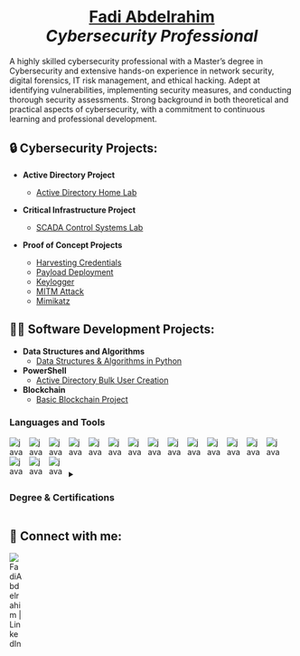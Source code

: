# <div align="center"><br/><a href="https://www.linkedin.com/in/fadi-a-92082a199/">Fadi Abdelrahim</a></div> <div align="center">*Cybersecurity Professional*</div>

A highly skilled cybersecurity professional with a Master’s degree in Cybersecurity and extensive hands-on experience in network security, digital forensics, IT risk management, and ethical hacking. Adept at identifying vulnerabilities, implementing security measures, and conducting thorough security assessments. Strong background in both theoretical and practical aspects of cybersecurity, with a commitment to continuous learning and professional development. 
  
## 🔒 Cybersecurity Projects:

- **Active Directory Project**
  - [Active Directory Home Lab](https://github.com/fadiabdelrahim/Active-Directory)
 
- **Critical Infrastructure Project**
  - [SCADA Control Systems Lab](https://github.com/fadiabdelrahim/SCADA-Control-Systems)

- <b>Proof of Concept Projects</b>
  - [Harvesting Credentials](https://github.com/fadiabdelrahim/Harvesting-Credentials)
  - [Payload Deployment](https://github.com/fadiabdelrahim/Payload-Deployment)
  - [Keylogger](https://github.com/fadiabdelrahim/Keylogger)
  - [MITM Attack](https://github.com/fadiabdelrahim/MITM-Attack)
  - [Mimikatz](https://github.com/fadiabdelrahim/Mimikatz)
 
## 👨‍💻 Software Development Projects:

- <b>Data Structures and Algorithms </b>
  - [Data Structures & Algorithms in Python](https://github.com/fadiabdelrahim/Data-Structures-and-Algorithms-in-Python)
- <b>PowerShell</b>
  - [Active Directory Bulk User Creation](https://github.com/fadiabdelrahim/Active-Directory-Bulk-User-Creation)
- <b>Blockchain</b>
  - [Basic Blockchain Project](https://github.com/fadiabdelrahim/Blockchain)  

  
### Languages and Tools

<img align="left" alt="java" width="25px" style="padding-right:10px;" src="https://cdn.jsdelivr.net/gh/devicons/devicon/icons/java/java-original.svg"/>
<img align="left" alt="java" width="25px" style="padding-right:10px;" src="https://cdn.jsdelivr.net/gh/devicons/devicon@latest/icons/python/python-original.svg"/>
<img align="left" alt="java" width="25px" style="padding-right:10px;" src="https://cdn.jsdelivr.net/gh/devicons/devicon@latest/icons/powershell/powershell-original.svg"/>
<img align="left" alt="java" width="25px" style="padding-right:10px;" src="https://cdn.jsdelivr.net/gh/devicons/devicon@latest/icons/azure/azure-original.svg"/>
<img align="left" alt="java" width="25px" style="padding-right:10px;" src="https://cdn.jsdelivr.net/gh/devicons/devicon@latest/icons/azuresqldatabase/azuresqldatabase-original.svg"/>
<img align="left" alt="java" width="25px" style="padding-right:10px;" src="https://cdn.jsdelivr.net/gh/devicons/devicon@latest/icons/linux/linux-original.svg"/>
<img align="left" alt="java" width="25px" style="padding-right:10px;" src="https://cdn.jsdelivr.net/gh/devicons/devicon@latest/icons/windows11/windows11-original.svg"/>
<img align="left" alt="java" width="25px" style="padding-right:10px;" src="https://cdn.jsdelivr.net/gh/devicons/devicon@latest/icons/splunk/splunk-original-wordmark.svg"/>
<img align="left" alt="java" width="25px" style="padding-right:10px;" src="https://cdn.jsdelivr.net/gh/devicons/devicon@latest/icons/ssh/ssh-original-wordmark.svg"/>
<img align="left" alt="java" width="25px" style="padding-right:10px;" src="https://cdn.jsdelivr.net/gh/devicons/devicon@latest/icons/terraform/terraform-original.svg"/>
<img align="left" alt="java" width="25px" style="padding-right:10px;" src="https://cdn.jsdelivr.net/gh/devicons/devicon@latest/icons/vim/vim-original.svg"/>
<img align="left" alt="java" width="25px" style="padding-right:10px;" src="https://cdn.jsdelivr.net/gh/devicons/devicon@latest/icons/vscode/vscode-original.svg"/>
<img align="left" alt="java" width="25px" style="padding-right:10px;" src="https://cdn.jsdelivr.net/gh/devicons/devicon@latest/icons/nano/nano-plain-wordmark.svg"/>
<img align="left" alt="java" width="25px" style="padding-right:10px;" src="https://cdn.jsdelivr.net/gh/devicons/devicon@latest/icons/markdown/markdown-original.svg"/>
<img align="left" alt="java" width="25px" style="padding-right:10px;" src="https://cdn.jsdelivr.net/gh/devicons/devicon@latest/icons/kubernetes/kubernetes-original.svg"/>
<img align="left" alt="java" width="25px" style="padding-right:10px;" src="https://cdn.jsdelivr.net/gh/devicons/devicon@latest/icons/html5/html5-original.svg"/>
<img align="left" alt="java" width="25px" style="padding-right:10px;" src="https://cdn.jsdelivr.net/gh/devicons/devicon@latest/icons/gcc/gcc-original.svg"/>
<br />

#
<details><summary><h3>Degree & Certifications</h3></summary> 
  <p align="center"><img src="images/Fadi Abdelrahim Master Degree.png"></p>
  <p align="center"><img src="images/Microsoft Cybersecurity Analyst Certificate.png"></p>
  <p align="center"><img src="images/COMPTIA SECURITY+ Certificate.jpg"></p>
  <p align="center"><img src="images/IS-100.C_certificate.png"></p>
</details>

<h2> 🤳 Connect with me:</h2>

[<img align="left" alt="FadiAbdelrahim | LinkedIn" width="22px" src="https://cdn.jsdelivr.net/npm/simple-icons@v3/icons/linkedin.svg" />][linkedin]

[linkedin]: https://www.linkedin.com/in/fadiabdelrahim

